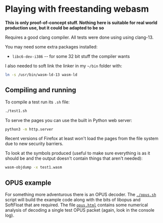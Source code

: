 # Playing with freestanding webasm

**This is only proof-of-concept stuff. Nothing here is suitable for real world production use, but it could be adapted to be so**

Requires a good clang compiler. All tests were done using using clang-13.

You may need some extra packages installed:
* `libc6-dev-i386` -- for some 32 bit stuff the compiler wants

I also needed to soft link the linker in my `~/bin` folder with:
```bash
ln -s /usr/bin/wasm-ld-13 wasm-ld
```

## Compiling and running

To compile a test run its `.sh` file:

```bash
./test1.sh
```

To serve the pages you can use the built in Python web server:

```bash
python3 -m http.server
```

Recent versions of Firefox at least won't load the pages from the file system due to new security barriers.

To look at the symbols produced (useful to make sure everything is as it should be and the output doesn't contain things that aren't needed):

```bash
wasm-objdump -x test1.wasm
```

## OPUS example

For something more adventurous there is an OPUS decoder. The [`./opus.sh`](./opus.sh) script will build the example code along with the bits of libopus and SoftFloat that are required. The file [`opus.html`](./opus.html) contains some numerical analysis of decoding a single test OPUS packet (again, look in the console log).
